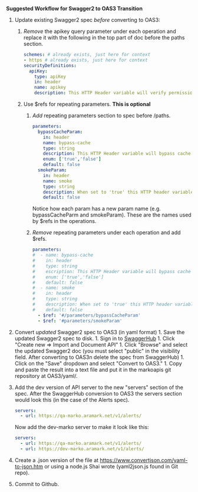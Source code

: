 **Suggested Workflow for Swagger2 to OAS3 Transition**

1. Update existing Swagger2 spec *before* converting to OAS3:

   1. *Remove* the apikey query parameter under each operation and replace it with the following in the top part of doc before the paths section.

      ```yaml
      schemes: # already exists, just here for context
      - https # already exists, just here for context
      securityDefinitions:
        apiKey:
          type: apiKey
          in: header
          name: apikey
          description: This HTTP Header variable will verify permissions.
      ```
      
     1. Use $refs for repeating parameters. **This is optional**

           1. *Add* repeating parameters section to spec before /paths.   

               ```yaml
               parameters:
                 bypassCacheParam:
                   in: header
                   name: bypass-cache
                   type: string
                   description: This HTTP Header variable will bypass cache.
                   enum: ['true','false']
                   default: false
                 smokeParam:
                   in: header
                   name: smoke
                   type: string
                   description: When set to 'true' this HTTP header variable will route the API call to the Integration testing environment.  Only applicable in QA.
                   default: false
               ```
               Notice how each param has a new param name (e.g. bypassCacheParm and smokeParam). These are the names used by $refs in the operations.

           1. *Remove* repeating parameters under each operation and add $refs.

               ```yaml
               parameters:
               #  - name: bypass-cache
               #    in: header
               #    type: string
               #    escription: This HTTP Header variable will bypass cache
               #    enum: ['true','false']
               #    default: false
               #  - name: smoke
               #    in: header
               #    type: string
               #    description: When set to 'true' this HTTP header variable will route the API call to the Integration testing environment.  Only applicable in QA.
               #    default: false
                 - $ref: '#/parameters/bypassCacheParam'
                 - $ref: '#parameters/smokeParam'
               ```
     
1. Convert *updated* Swagger2 spec to OAS3 (in yaml format)
        1. Save the updated Swagger2 spec to disk.
        1. Sign in to [SwaggerHub](https://app.swaggerhub.com/login)
        1. Click "Create new => Import and Document API"
        1. Click "Browse" and select the updated Swagger2 doc (you must select "public" in the visibility field. After converting to OAS3n delete the spec from SwaggerHub)
        1. Click on the "Save" dropdown and select "Convert to OAS3."
        1. Copy and paste the result into a text file and put it in the markoapis git repository at OAS3/yaml/.

1. Add the dev version of API server to the new "servers" section of the spec. After the SwaggerHub conversion to OAS3 the servers section would look this (in the case of the Alerts spec).
   
   ```yaml
   servers:
     - url: https://qa-marko.aramark.net/v1/alerts/
   ```
   Now add the dev-marko server to make it look like this:
   ```yaml
   servers:
     - url: https://qa-marko.aramark.net/v1/alerts/
     - url: https://dev-marko.aramark.net/v1/alerts/
   ```

1. Create a .json version of the file at https://www.convertjson.com/yaml-to-json.htm or using a node.js Shai wrote (yaml2json.js found in Git repo).

1. Commit to Github.

